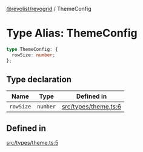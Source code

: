 [@revolist/revogrid](README.md) / ThemeConfig

# Type Alias: ThemeConfig

```ts
type ThemeConfig: {
  rowSize: number;
};
```

## Type declaration

| Name | Type | Defined in |
| ------ | ------ | ------ |
| `rowSize` | `number` | [src/types/theme.ts:6](https://github.com/revolist/revogrid/blob/a84fead7f1878a976ea465cbf9b4f0472345b7b1/src/types/theme.ts#L6) |

## Defined in

[src/types/theme.ts:5](https://github.com/revolist/revogrid/blob/a84fead7f1878a976ea465cbf9b4f0472345b7b1/src/types/theme.ts#L5)
